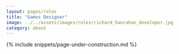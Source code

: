 ```yaml
---
layout: pages/roles
title: "Games Designer"
image: ../../assets/images/roles/richard_hanrahan_developer.jpg
category: about
---
```


{% include snippets/page-under-construction.md %}